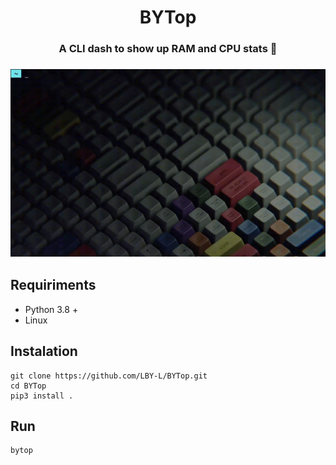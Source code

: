 <h1 align="center">BYTop</h1>
<h3 align="center">A CLI dash to show up RAM and CPU stats 🚀</h3>
<h3 align="center"><img alt="" src="https://github.com/LBY-L/BYTop/blob/main/202312192147.gif" style="height:300px; width:600px" /></h3>

## Requiriments
- Python 3.8 +
- Linux

## Instalation
```
git clone https://github.com/LBY-L/BYTop.git 
cd BYTop 
pip3 install .
```

## Run
```
bytop
```
